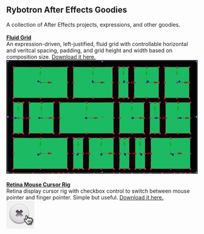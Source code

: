 Rybotron After Effects Goodies
------------------------------------------
A collection of After Effects projects, expressions, and other goodies.
<br />
<br />
[**Fluid Grid**](/fluidGrid/)
<br />
An expression-driven, left-justified, fluid grid with controllable horizontal and veritcal spacing, padding, and grid height and width based on composition size. [Download it here.](http://bit.ly/aefluidGrid)
<br />
<img src="/fluidGrid/images/fluidGrid.png" height="300">
<br />
<br />
[**Retina Mouse Cursor Rig**](/cursor/)
<br />
Retina display cursor rig with checkbox control to switch between mouse pointer and finger pointer. Simple but useful. [Download it here.](http://bit.ly/retinacursor)
<br />
<img src="/cursor/images/cursor.jpg">



